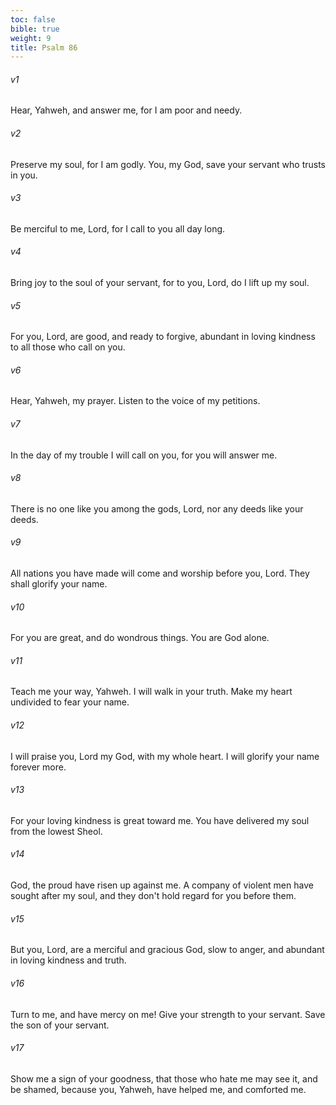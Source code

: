```yaml
---
toc: false
bible: true
weight: 9
title: Psalm 86
---
```




###### v1 
Hear, Yahweh, and answer me, for I am poor and needy. 

###### v2 
Preserve my soul, for I am godly. You, my God, save your servant who trusts in you. 

###### v3 
Be merciful to me, Lord, for I call to you all day long. 

###### v4 
Bring joy to the soul of your servant, for to you, Lord, do I lift up my soul. 

###### v5 
For you, Lord, are good, and ready to forgive, abundant in loving kindness to all those who call on you. 

###### v6 
Hear, Yahweh, my prayer. Listen to the voice of my petitions. 

###### v7 
In the day of my trouble I will call on you, for you will answer me. 

###### v8 
There is no one like you among the gods, Lord, nor any deeds like your deeds. 

###### v9 
All nations you have made will come and worship before you, Lord. They shall glorify your name. 

###### v10 
For you are great, and do wondrous things. You are God alone. 

###### v11 
Teach me your way, Yahweh. I will walk in your truth. Make my heart undivided to fear your name. 

###### v12 
I will praise you, Lord my God, with my whole heart. I will glorify your name forever more. 

###### v13 
For your loving kindness is great toward me. You have delivered my soul from the lowest Sheol. 

###### v14 
God, the proud have risen up against me. A company of violent men have sought after my soul, and they don't hold regard for you before them. 

###### v15 
But you, Lord, are a merciful and gracious God, slow to anger, and abundant in loving kindness and truth. 

###### v16 
Turn to me, and have mercy on me! Give your strength to your servant. Save the son of your servant. 

###### v17 
Show me a sign of your goodness, that those who hate me may see it, and be shamed, because you, Yahweh, have helped me, and comforted me.
